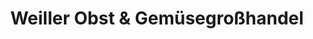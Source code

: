 ---
title: "Weiller Obst & Gemüsegroßhandel"
url: /herxheim/weiller-obst-und-gemuesegrosshandel/
shop: Gemüse & Obst
---